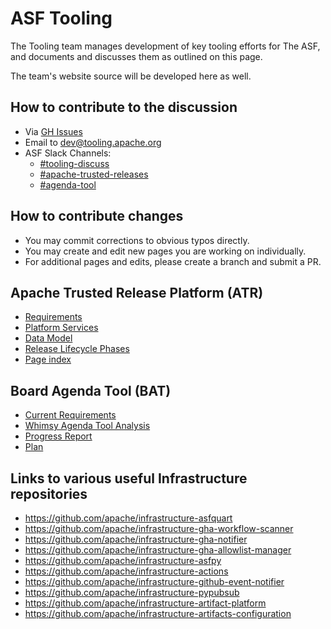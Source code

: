 # ASF Tooling

The Tooling team manages development of key tooling efforts for The ASF, and documents and discusses them as outlined on this page.

The team's website source will be developed here as well.

## How to contribute to the discussion

- Via [GH Issues](../../issues)
- Email to dev@tooling.apache.org
- ASF Slack Channels:
  - [#tooling-discuss](https://the-asf.slack.com/archives/C086X8CKEMB)
  - [#apache-trusted-releases](https://the-asf.slack.com/archives/C049WADAAQG)
  - [#agenda-tool](https://the-asf.slack.com/archives/C0209DTD3ST)

## How to contribute changes

- You may commit corrections to obvious typos directly.
- You may create and edit new pages you are working on individually.
- For additional pages and edits, please create a branch and submit a PR.

## Apache Trusted Release Platform (ATR)

- [Requirements](apache-trusted-release/requirements.md)
- [Platform Services](apache-trusted-release/platform.md)
- [Data Model](apache-trusted-release/data-model.md)
- [Release Lifecycle Phases](apache-trusted-release/lifecycle.md)
- [Page index](apache-trusted-release)

## Board Agenda Tool (BAT)

- [Current Requirements](https://github.com/apache/infrastructure-agenda/blob/master/REQUIREMENTS.md)
- [Whimsy Agenda Tool Analysis](board-agenda-tool/whimsy.md)
- [Progress Report](board-agenda-tool/progress.md)
- [Plan](board-agenda-tool/plan.md)

## Links to various useful Infrastructure repositories

- https://github.com/apache/infrastructure-asfquart
- https://github.com/apache/infrastructure-gha-workflow-scanner
- https://github.com/apache/infrastructure-gha-notifier
- https://github.com/apache/infrastructure-gha-allowlist-manager
- https://github.com/apache/infrastructure-asfpy
- https://github.com/apache/infrastructure-actions
- https://github.com/apache/infrastructure-github-event-notifier
- https://github.com/apache/infrastructure-pypubsub
- https://github.com/apache/infrastructure-artifact-platform
- https://github.com/apache/infrastructure-artifacts-configuration

